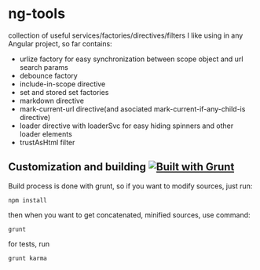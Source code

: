 ng-tools
========

collection of useful services/factories/directives/filters I like using in any Angular project, so far contains:

- urlize factory for easy synchronization between scope object and url search params
- debounce factory
- include-in-scope directive
- set and stored set factories
- markdown directive
- mark-current-url directive(and asociated mark-current-if-any-child-is directive)
- loader directive with loaderSvc for easy hiding spinners and other loader elements
- trustAsHtml filter

## Customization and building [![Built with Grunt](https://cdn.gruntjs.com/builtwith.png)](http://gruntjs.com/)
Build process is done with grunt, so if you want to modify sources, just run:
```
npm install
```

then when you want to get concatenated, minified sources, use command:
```
grunt
```
for tests, run
```
grunt karma
```